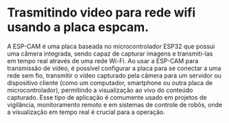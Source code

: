 # Trasmitindo video para rede wifi usando a placa espcam.

A ESP-CAM é uma placa baseada no microcontrolador ESP32 que possui uma câmera integrada, sendo capaz de capturar imagens e transmiti-las em tempo real através de uma rede Wi-Fi. Ao usar a ESP-CAM para transmissão de vídeo, é possível configurar a placa para se conectar a uma rede sem fio, transmitir o vídeo capturado pela câmera para um servidor ou dispositivo cliente (como um computador, smartphone ou outra placa de microcontrolador), permitindo a visualização ao vivo do conteúdo capturado. Esse tipo de aplicação é comumente usado em projetos de vigilância, monitoramento remoto e em sistemas de controle de robôs, onde a visualização em tempo real é crucial para a operação.
